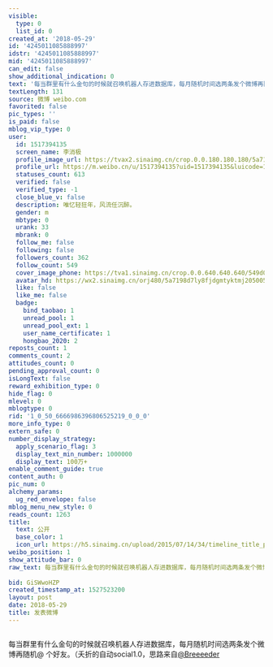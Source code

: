 ```yaml
---
visible:
  type: 0
  list_id: 0
created_at: '2018-05-29'
id: '4245011085888997'
idstr: '4245011085888997'
mid: '4245011085888997'
can_edit: false
show_additional_indication: 0
text: '每当群里有什么金句的时候就召唤机器人存进数据库，每月随机时间选两条发个微博再随机@ 个好友。（夭折的自动social1.0，思路来自<a href=''/n/Breeeeder''>@Breeeeder</a> '
textLength: 131
source: 微博 weibo.com
favorited: false
pic_types: ''
is_paid: false
mblog_vip_type: 0
user:
  id: 1517394135
  screen_name: 李消极
  profile_image_url: https://tvax2.sinaimg.cn/crop.0.0.180.180.180/5a7198d7ly8fjdgmtyktmj20500500so.jpg?KID=imgbed,tva&Expires=1606399359&ssig=0FtR%2BBpwi6
  profile_url: https://m.weibo.cn/u/1517394135?uid=1517394135&luicode=10000011&lfid=2304131517394135_-_WEIBO_SECOND_PROFILE_WEIBO
  statuses_count: 613
  verified: false
  verified_type: -1
  close_blue_v: false
  description: 唯忆轻狂年，风流任沉醉。
  gender: m
  mbtype: 0
  urank: 33
  mbrank: 0
  follow_me: false
  following: false
  followers_count: 362
  follow_count: 549
  cover_image_phone: https://tva1.sinaimg.cn/crop.0.0.640.640.640/549d0121tw1egm1kjly3jj20hs0hsq4f.jpg
  avatar_hd: https://wx2.sinaimg.cn/orj480/5a7198d7ly8fjdgmtyktmj20500500so.jpg
  like: false
  like_me: false
  badge:
    bind_taobao: 1
    unread_pool: 1
    unread_pool_ext: 1
    user_name_certificate: 1
    hongbao_2020: 2
reposts_count: 1
comments_count: 2
attitudes_count: 0
pending_approval_count: 0
isLongText: false
reward_exhibition_type: 0
hide_flag: 0
mlevel: 0
mblogtype: 0
rid: '1_0_50_6666986396806525219_0_0_0'
more_info_type: 0
extern_safe: 0
number_display_strategy:
  apply_scenario_flag: 3
  display_text_min_number: 1000000
  display_text: 100万+
enable_comment_guide: true
content_auth: 0
pic_num: 0
alchemy_params:
  ug_red_envelope: false
mblog_menu_new_style: 0
reads_count: 1263
title:
  text: 公开
  base_color: 1
  icon_url: https://h5.sinaimg.cn/upload/2015/07/14/34/timeline_title_public_default.png
weibo_position: 1
show_attitude_bar: 0
raw_text: 每当群里有什么金句的时候就召唤机器人存进数据库，每月随机时间选两条发个微博再随机@ 个好友。（夭折的自动social1.0，思路来自@Breeeeder
  ​​​
bid: GiSWwoHZP
created_timestamp_at: 1527523200
layout: post
date: 2018-05-29
title: 发表微博
---
```


![]()

每当群里有什么金句的时候就召唤机器人存进数据库，每月随机时间选两条发个微博再随机@ 个好友。（夭折的自动social1.0，思路来自<a href='/n/Breeeeder'>@Breeeeder</a> 


